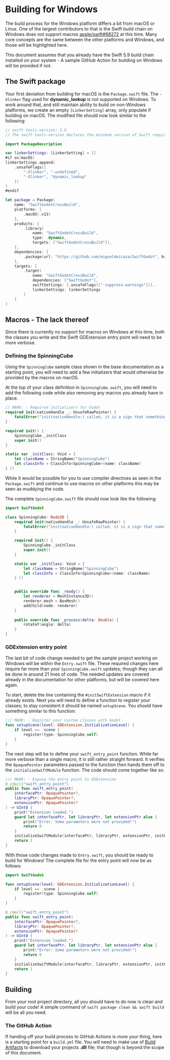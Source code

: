 # Building for Windows

The build process for the Windows platform differs a bit from macOS or Linux. 
One of the largest contributors to that is the Swift build chain on Windows does not support macros [apple/swift#68272](https://github.com/apple/swift/issues/68272) at this time.
Many core concepts are the same between the other platforms and Windows, and those will be highlighted here.

This document assumes that you already have the Swift 5.9 build chain installed on your system - A sample GitHub Action for building on Windows will be provided if not.

## The Swift package

Your first deviation from building for macOS is the `Package.swift` file. The `-Xlinker` flag used for __dynamic_lookup__ is not supported on Windows. To work around that, and still maintain ability to build on non-Windows platforms, we create an empty `[LinkerSetting]` array, only populate if building on macOS. The modified file should now look similar to the following:

```swift
// swift-tools-version: 5.9
// The swift-tools-version declares the minimum version of Swift required to build this package.

import PackageDescription

var linkerSettings: [LinkerSetting] = []
#if os(macOS)
linkerSettings.append(
	.unsafeFlags([
		"-Xlinker", "-undefined",
		"-Xlinker", "dynamic_lookup"	
	])
)
#endif

let package = Package(
    name: "SwiftGodotCrossBuild",
    platforms: [
        .macOS(.v13)
    ],
    products: [
        .library(
            name: "SwiftGodotCrossBuild",
			type: .dynamic,
            targets: ["SwiftGodotCrossBuild"]),
    ],
    dependencies: [
        .package(url: "https://github.com/migueldeicaza/SwiftGodot", branch: "main"),
    ],
    targets: [
        .target(
            name: "SwiftGodotCrossBuild",
            dependencies: ["SwiftGodot"],
            swiftSettings: [.unsafeFlags(["-suppress-warnings"])],
            linkerSettings: linkerSettings
        )
    ]
)
```

## Macros - The lack thereof

Since there is currently no support for macros on Windows at this time, both the classes you write and the Swift GDExtension entry point will need to be more verbose. 

### Defining the SpinningCube

Using the `SpinningCube` sample class shown in the base documentation as a starting point, you will need to add a few initializers that would otherwise be provided by the macros on macOS.

At the top of your class definition in `SpinningCube.swift`, you will need to add the following code while also removing any macros you already have in place.

```swift
// MARK: - Required initializers for Godot
required init(nativeHandle _: UnsafeRawPointer) {
	fatalError("init(nativeHandle:) called, it is a sign that something is wrong, as these objects should not be re-hydrated")
}

required init() {
	SpinningCube._initClass
	super.init()
}

static var _initClass: Void = {
	let className = StringName("SpinningCube")
	let classInfo = ClassInfo<SpinningCube>(name: className)
} ()
```

While it would be possible for you to use compiler directives as seen in the `Package.swift` and continue to use macros on other platforms this may be seen as muddying the code.

The complete `SpinningCube.swift` file should now look like the following:

```swift
import SwiftGodot

class SpinningCube: Node3D {
	required init(nativeHandle _: UnsafeRawPointer) {
		fatalError("init(nativeHandle:) called, it is a sign that something is wrong, as these objects should not be re-hydrated")
	}

	required init() {
		SpinningCube._initClass
		super.init()
	}

	static var _initClass: Void = {
		let className = StringName("SpinningCube")
		let classInfo = ClassInfo<SpinningCube>(name: className)
	} ()


    public override func _ready() {
        let renderer = MeshInstance3D()
        renderer.mesh = BoxMesh()
        addChild(node: renderer)
    }
    
    public override func _process(delta: Double) {
        rotateY(angle: delta)
    }
}
```

### GDExtension entry point

The last bit of code change needed to get the sample project working on Windows will be within the `Entry.swift` file. These required changes here require far more than your `SpinningCube.swift` updates; though they can all be done in around 21 lines of code. The needed updates are covered already in the documentation for other platforms, but will be covered here again.

To start, delete the line containing the `#initSwiftExtension` macro if it already exists. Next you will need to define a function to register your classes; to stay consistent it should be named `setupScene`. You should have something similar to this function:

```swift
/// MARK: - Register your custom classes with Godot
func setupScene(level: GDExtension.InitializationLevel) {
	if level == .scene {
		register(type: SpinningCube.self)
	}
}
```

The next step will be to define your `swift_entry_point` function. While far more verbose than a single macro, it is still rather straight forward. It verifies the `OpaquePointer` parameters passed to the function then hands them off to the `initializeSwiftModule` function. The code should come together like so:

```swift
/// MARK: - Expose the entry point to GDExtension
@_cdecl("swift_entry_point")
public func swift_entry_point(
	interfacePtr: OpaquePointer?,
	libraryPtr: OpaquePointer?,
	extensionPtr: OpaquePointer?
) -> UInt8 {
	print("Extension loaded.")
	guard let interfacePtr, let libraryPtr, let extensionPtr else {
		print("Error: Some parameters were not provided!")
		return 0
	}
	initializeSwiftModule(interfacePtr, libraryPtr, extensionPtr, initHook: setupScene, deInitHook: { x in })
	return 1
}
```

With those code changes made to `Entry.swift`, you should be ready to build for Windows! The complete file for the entry point will now be as follows:

```swift
import SwiftGodot

func setupScene(level: GDExtension.InitializationLevel) {
	if level == .scene {
		register(type: SpinningCube.self)
	}
}

@_cdecl("swift_entry_point")
public func swift_entry_point(
	interfacePtr: OpaquePointer?,
	libraryPtr: OpaquePointer?,
	extensionPtr: OpaquePointer?
) -> UInt8 {
	print("Extension loaded.")
	guard let interfacePtr, let libraryPtr, let extensionPtr else {
		print("Error: Some parameters were not provided!")
		return 0
	}
	initializeSwiftModule(interfacePtr, libraryPtr, extensionPtr, initHook: setupScene, deInitHook: { x in })
	return 1
}
```

## Building

From your root project directory, all you should have to do now is clean and build your code! A simple command of `swift package clean && swift build` will be all you need.

### The GitHub Action

If handing off your build process to GitHub Actions is more your thing, here is a starting point for a `build.yml` file. You will need to make use of [Build Artifacts](https://docs.github.com/en/actions/using-workflows/storing-workflow-data-as-artifacts) to download your projects __.dll__ file; that though is beyond the scope of this document.
